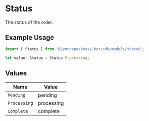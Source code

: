 # Status

The status of the order.

## Example Usage

```typescript
import { Status } from "@2ynn/speakeasy-bar/sdk/models/shared";

let value: Status = Status.Processing;
```

## Values

| Name         | Value        |
| ------------ | ------------ |
| `Pending`    | pending      |
| `Processing` | processing   |
| `Complete`   | complete     |